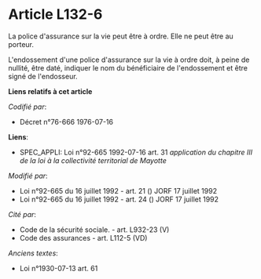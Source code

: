 # Article L132-6

La police d'assurance sur la vie peut être à ordre. Elle ne peut être au porteur.

L'endossement d'une police d'assurance sur la vie à ordre doit, à peine de nullité, être daté, indiquer le nom du
bénéficiaire de l'endossement et être signé de l'endosseur.

**Liens relatifs à cet article**

_Codifié par_:

  - Décret n°76-666 1976-07-16

**Liens**:

  - SPEC_APPLI: Loi n°92-665 1992-07-16 art. 31 *application du chapitre III de la loi à la collectivité territorial de Mayotte*

_Modifié par_:

  - Loi n°92-665 du 16 juillet 1992 - art. 21 () JORF 17 juillet 1992
  - Loi n°92-665 du 16 juillet 1992 - art. 24 () JORF 17 juillet 1992

_Cité par_:

  - Code de la sécurité sociale. - art. L932-23 (V)
  - Code des assurances - art. L112-5 (VD)

_Anciens textes_:

  - Loi n°1930-07-13 art. 61
